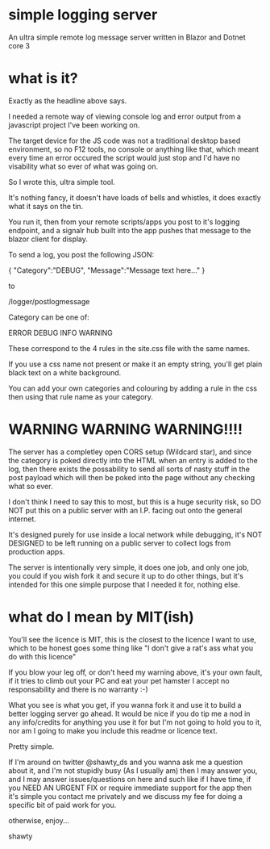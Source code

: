 # simple logging server
An ultra simple remote log message server written in Blazor and Dotnet core 3

# what is it?
Exactly as the headline above says.

I needed a remote way of viewing console log and error output from a javascript project I've been working on.

The target device for the JS code was not a traditional desktop based environment, so no F12 tools, no console or anything like that, which meant every time an error occured the script would just stop and I'd have no visability what so ever of what was going on.

So I wrote this, ultra simple tool.

It's nothing fancy, it doesn't have loads of bells and whistles, it does exactly what it says on the tin.

You run it, then from your remote scripts/apps you post to it's logging endpoint, and a signalr hub built into the app pushes that message to the blazor client for display.

To send a log, you post the following JSON:

{ "Category":"DEBUG", "Message":"Message text here..." }

to

/logger/postlogmessage

Category can be one of:

ERROR
DEBUG
INFO
WARNING

These correspond to the 4 rules in the site.css file with the same names.

If you use a css name not present or make it an empty string, you'll get plain black text on a white background.

You can add your own categories and colouring by adding a rule in the css then using that rule name as your category.

# WARNING WARNING WARNING!!!!

The server has a completley open CORS setup (Wildcard star), and since the category is poked directly into the HTML when an entry is added to the log, then there exists the possability to send all sorts of nasty stuff in the post payload which will then be poked into the page without any checking what so ever.

I don't think I need to say this to most, but this is a huge security risk, so DO NOT put this on a public server with an I.P. facing out onto the general internet.

It's designed purely for use inside a local network while debugging, it's NOT DESIGNED to be left running on a public server to collect logs from production apps.

The server is intentionally very simple, it does one job, and only one job, you could if you wish fork it and secure it up to do other things, but it's intended for this one simple purpose that I needed it for, nothing else.

# what do I mean by MIT(ish)
You'll see the licence is MIT, this is the closest to the licence I want to use, which to be honest goes some thing like "I don't give a rat's ass what you do with this licence"

If you blow your leg off, or don't heed my warning above, it's your own fault, if it tries to climb out your PC and eat your pet hamster I accept no responsability and there is no warranty :-)

What you see is what you get, if you wanna fork it and use it to build a better logging server go ahead.  It would be nice if you do tip me a nod in any info/credits for anything you use it for but I'm not going to hold you to it, nor am I going to make you include this readme or licence text.

Pretty simple.

If I'm around on twitter  @shawty_ds  and you wanna ask me a question about it, and I'm not stupidly busy (As I usually am) then I may answer you, and I may answer issues/questions on here and such like if I have time, if you NEED AN URGENT FIX or require immediate support for the app then it's simple you contact me privately and we discuss my fee for doing a specific bit of paid work for you.

otherwise, enjoy...

shawty
